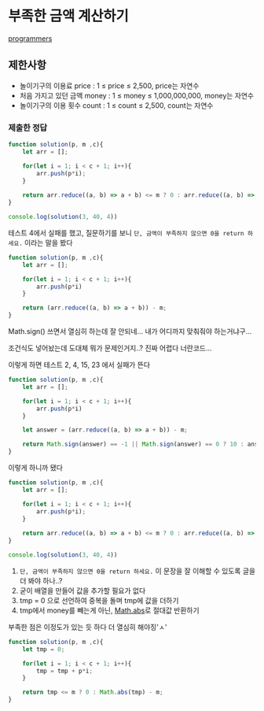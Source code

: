# 부족한 금액 계산하기

[programmers](https://programmers.co.kr/learn/courses/30/lessons/82612)

## 제한사항
- 놀이기구의 이용료 price : 1 ≤ price ≤ 2,500, price는 자연수
- 처음 가지고 있던 금액 money : 1 ≤ money ≤ 1,000,000,000, money는 자연수
- 놀이기구의 이용 횟수 count : 1 ≤ count ≤ 2,500, count는 자연수


### 제출한 정답
```js
function solution(p, m ,c){
    let arr = [];

    for(let i = 1; i < c + 1; i++){
        arr.push(p*i);
    }
    
    return arr.reduce((a, b) => a + b) <= m ? 0 : arr.reduce((a, b) => a + b) - m;
}

console.log(solution(3, 40, 4))
```

테스트 4에서 실패를 했고, 질문하기를 보니 `단, 금액이 부족하지 않으면 0을 return 하세요.` 이라는 말을 봤다
```js
function solution(p, m ,c){
    let arr = [];

    for(let i = 1; i < c + 1; i++){
        arr.push(p*i)
    }

    return (arr.reduce((a, b) => a + b)) - m;
}
```

Math.sign() 쓰면서 열심히 하는데 잘 안되네... 내가 어디까지 맞춰줘야 하는거냐구...

조건식도 넣어놨는데 도대체 뭐가 문제인거지..? 진짜 어렵다 너란코드...

이렇게 하면 테스트 2, 4, 15, 23 에서 실패가 뜬다

```js
function solution(p, m ,c){
    let arr = [];

    for(let i = 1; i < c + 1; i++){
        arr.push(p*i)
    }

    let answer = (arr.reduce((a, b) => a + b)) - m;

    return Math.sign(answer) == -1 || Math.sign(answer) == 0 ? 10 : answer;
}
```

이렇게 하니까 됐다
```js
function solution(p, m ,c){
    let arr = [];

    for(let i = 1; i < c + 1; i++){
        arr.push(p*i);
    }
    
    return arr.reduce((a, b) => a + b) <= m ? 0 : arr.reduce((a, b) => a + b) - m;
}

console.log(solution(3, 40, 4))
```

1. `단, 금액이 부족하지 않으면 0을 return 하세요.` 이 문장을 잘 이해할 수 있도록 글을 더 봐야 하나..?
2. 굳이 배열을 만들어 값을 추가할 필요가 없다
3. tmp = 0 으로 선언하여 중복을 돌며 tmp에 값을 더하기
4. tmp에서 money를 빼는게 아닌, [Math.abs](https://developer.mozilla.org/ko/docs/Web/JavaScript/Reference/Global_Objects/Math/abs)로 절대값 반환하기

부족한 점은 이정도가 있는 듯 하다
더 열심히 해야징'ㅅ'

```js
function solution(p, m ,c){
    let tmp = 0;

    for(let i = 1; i < c + 1; i++){
        tmp = tmp + p*i;
    }

    return tmp <= m ? 0 : Math.abs(tmp) - m;
}
```